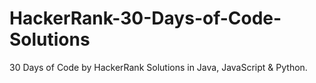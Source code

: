 # HackerRank-30-Days-of-Code-Solutions
30 Days of Code by HackerRank Solutions in Java, JavaScript &amp; Python.
